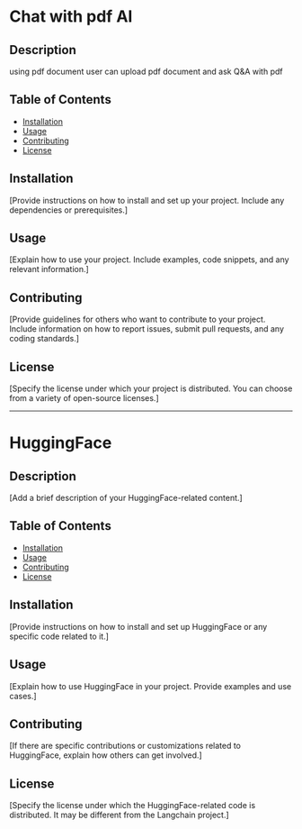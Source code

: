 # Chat with pdf AI 


## Description
using pdf document user can upload pdf document and ask Q&A with pdf

## Table of Contents
- [Installation](#installation)
- [Usage](#usage)
- [Contributing](#contributing)
- [License](#license)

## Installation
[Provide instructions on how to install and set up your project. Include any dependencies or prerequisites.]

## Usage
[Explain how to use your project. Include examples, code snippets, and any relevant information.]

## Contributing
[Provide guidelines for others who want to contribute to your project. Include information on how to report issues, submit pull requests, and any coding standards.]

## License
[Specify the license under which your project is distributed. You can choose from a variety of open-source licenses.]

---

# HuggingFace

## Description
[Add a brief description of your HuggingFace-related content.]

## Table of Contents
- [Installation](#installation)
- [Usage](#usage)
- [Contributing](#contributing)
- [License](#license)

## Installation
[Provide instructions on how to install and set up HuggingFace or any specific code related to it.]

## Usage
[Explain how to use HuggingFace in your project. Provide examples and use cases.]

## Contributing
[If there are specific contributions or customizations related to HuggingFace, explain how others can get involved.]

## License
[Specify the license under which the HuggingFace-related code is distributed. It may be different from the Langchain project.]

